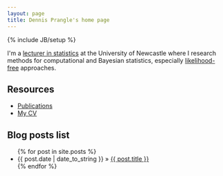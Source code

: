 ```yaml
---
layout: page
title: Dennis Prangle's home page
---
```

{% include JB/setup %}

I'm a [lecturer in statistics](http://www.ncl.ac.uk/maths/staff/profile/dennis.prangle) at the University of Newcastle where I research methods for computational and Bayesian statistics, especially [likelihood-free](https://en.wikipedia.org/wiki/Approximate_Bayesian_computation) approaches.

## Resources

- [Publications](pub.html)
- [My CV](https://www.dropbox.com/s/qmyvas4mtr5fl6u/DennisPrangleCV.pdf)

## Blog posts list

<ul class="posts">
  {% for post in site.posts %}
    <li><span>{{ post.date | date_to_string }}</span> &raquo; <a href="{{ BASE_PATH }}{{ post.url }}">{{ post.title }}</a></li>
  {% endfor %}
</ul>
